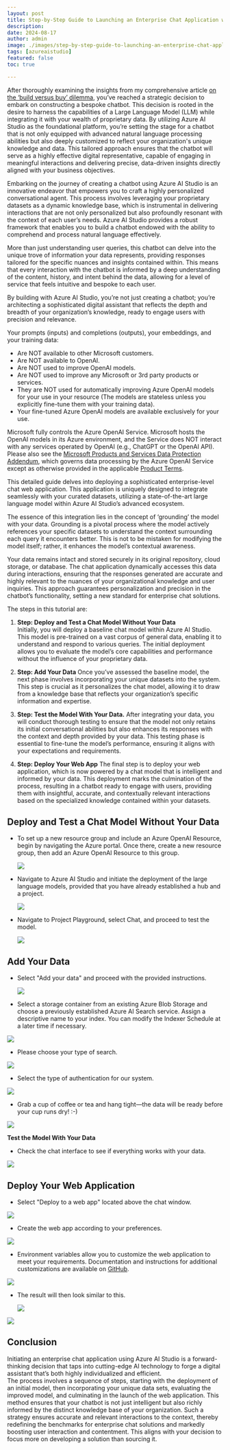 ```yaml
---
layout: post
title: Step-by-Step Guide to Launching an Enterprise Chat Application with Azure AI Studio
description: 
date: 2024-08-17
author: admin
image: ./images/step-by-step-guide-to-launching-an-enterprise-chat-application-with-azure-ai-studio.jpeg
tags: [azureaistudio]
featured: false
toc: true

---
```



After thoroughly examining the insights from my comprehensive article [on the ‘build versus buy’ dilemma](https://aiassistant.studio/choosing-generative-ai-solutions-build-your-own-or-use-microsoft-copilot), you’ve reached a strategic decision to embark on constructing a bespoke chatbot. This decision is rooted in the desire to harness the capabilities of a Large Language Model (LLM) while integrating it with your wealth of proprietary data. By utilizing Azure AI Studio as the foundational platform, you’re setting the stage for a chatbot that is not only equipped with advanced natural language processing abilities but also deeply customized to reflect your organization's unique knowledge and data. This tailored approach ensures that the chatbot will serve as a highly effective digital representative, capable of engaging in meaningful interactions and delivering precise, data-driven insights directly aligned with your business objectives.

Embarking on the journey of creating a chatbot using Azure AI Studio is an innovative endeavor that empowers you to craft a highly personalized conversational agent. This process involves leveraging your proprietary datasets as a dynamic knowledge base, which is instrumental in delivering interactions that are not only personalized but also profoundly resonant with the context of each user’s needs. Azure AI Studio provides a robust framework that enables you to build a chatbot endowed with the ability to comprehend and process natural language effectively.

More than just understanding user queries, this chatbot can delve into the unique trove of information your data represents, providing responses tailored for the specific nuances and insights contained within. This means that every interaction with the chatbot is informed by a deep understanding of the content, history, and intent behind the data, allowing for a level of service that feels intuitive and bespoke to each user.

By building with Azure AI Studio, you’re not just creating a chatbot; you’re architecting a sophisticated digital assistant that reflects the depth and breadth of your organization’s knowledge, ready to engage users with precision and relevance.


Your prompts (inputs) and completions (outputs), your embeddings, and your training data:

 * Are NOT available to other Microsoft customers.
 * Are NOT available to OpenAI.
 * Are NOT used to improve OpenAI models.
 * Are NOT used to improve any Microsoft or 3rd party products or services.
 * They are NOT used for automatically improving Azure OpenAI models for your use in your resource (The models are stateless unless you explicitly fine-tune them with your training data).
 * Your fine-tuned Azure OpenAI models are available exclusively for your use.

Microsoft fully controls the Azure OpenAI Service. Microsoft hosts the OpenAI models in its Azure environment, and the Service does NOT interact with any services operated by OpenAI (e.g., ChatGPT or the OpenAI API).
Please also see the [Microsoft Products and Services Data Protection Addendum](https://aka.ms/DPA), which governs data processing by the Azure OpenAI Service except as otherwise provided in the applicable [Product Terms](https://www.microsoft.com/licensing/terms/productoffering/MicrosoftAzure/MCA#ServiceSpecificTerms).


This detailed guide delves into deploying a sophisticated enterprise-level chat web application. This application is uniquely designed to integrate seamlessly with your curated datasets, utilizing a state-of-the-art large language model within Azure AI Studio’s advanced ecosystem.

The essence of this integration lies in the concept of ‘grounding’ the model with your data. Grounding is a pivotal process where the model actively references your specific datasets to understand the context surrounding each query it encounters better. This is not to be mistaken for modifying the model itself; rather, it enhances the model’s contextual awareness.

Your data remains intact and stored securely in its original repository, cloud storage, or database. The chat application dynamically accesses this data during interactions, ensuring that the responses generated are accurate and highly relevant to the nuances of your organizational knowledge and user inquiries. This approach guarantees personalization and precision in the chatbot’s functionality, setting a new standard for enterprise chat solutions.

The steps in this tutorial are:

1. **Step: Deploy and Test a Chat Model Without Your Data**  
    Initially, you will deploy a baseline chat model within Azure AI Studio. This model is pre-trained on a vast corpus of general data, enabling it to understand and respond to various queries. The initial deployment allows you to evaluate the model’s core capabilities and performance without the influence of your proprietary data.
    
2. **Step: Add Your Data** Once you’ve assessed the baseline model, the next phase involves incorporating your unique datasets into the system. This step is crucial as it personalizes the chat model, allowing it to draw from a knowledge base that reflects your organization’s specific information and expertise.
   
3. **Step: Test the Model With Your Data.** After integrating your data, you will conduct thorough testing to ensure that the model not only retains its initial conversational abilities but also enhances its responses with the context and depth provided by your data. This testing phase is essential to fine-tune the model’s performance, ensuring it aligns with your expectations and requirements.
   
4. **Step: Deploy Your Web App** The final step is to deploy your web application, which is now powered by a chat model that is intelligent and informed by your data. This deployment marks the culmination of the process, resulting in a chatbot ready to engage with users, providing them with insightful, accurate, and contextually relevant interactions based on the specialized knowledge contained within your datasets.
   

## Deploy and Test a Chat Model Without Your Data

* To set up a new resource group and include an Azure OpenAI Resource, begin by navigating the Azure portal. Once there, create a new resource group, then add an Azure OpenAI Resource to this group.
  
    ![]({{site.baseurl}}/images/clzxzun55000308kx5nm5bgl7.md/2d177ac8-1f02-4774-acd0-582cfb5e7a7d.png)
    
* Navigate to Azure AI Studio and initiate the deployment of the large language models, provided that you have already established a hub and a project.
  
    ![]({{site.baseurl}}/images/clzxzun55000308kx5nm5bgl7.md/6037bbb5-6a60-4592-b2c8-ea08546ac1df.png)
    
* Navigate to Project Playground, select Chat, and proceed to test the model.
  
    ![]({{site.baseurl}}/images/clzxzun55000308kx5nm5bgl7.md/951955fb-4fb3-4c16-8c9a-3b5ca04cf3ba.png)
    

## Add Your Data

* Select "Add your data" and proceed with the provided instructions.
  
    ![]({{site.baseurl}}/images/clzxzun55000308kx5nm5bgl7.md/dd9a87ed-c300-4538-a78a-4cdf643e5a5a.png)
    
* Select a storage container from an existing Azure Blob Storage and choose a previously established Azure AI Search service. Assign a descriptive name to your index. You can modify the Indexer Schedule at a later time if necessary.
  

![]({{site.baseurl}}/images/clzxzun55000308kx5nm5bgl7.md/4a149205-6142-4605-949b-8c3db3e24daa.png)

* Please choose your type of search.
  

![]({{site.baseurl}}/images/clzxzun55000308kx5nm5bgl7.md/126a5168-370d-47ef-94a2-9fce74751323.png)

* Select the type of authentication for our system.
  

![]({{site.baseurl}}/images/clzxzun55000308kx5nm5bgl7.md/b714c315-cc42-425c-9a98-07a9db51ad10.png)

* Grab a cup of coffee or tea and hang tight—the data will be ready before your cup runs dry! :-)
  

![]({{site.baseurl}}/images/clzxzun55000308kx5nm5bgl7.md/2e7feb1d-688d-4a48-a848-063010a05bfe.png)

**Test the Model With Your Data**

* Check the chat interface to see if everything works with your data.
  

![]({{site.baseurl}}/images/clzxzun55000308kx5nm5bgl7.md/e2eb769b-c7ea-4720-a852-c89004a91a4b.png)

## **Deploy Your Web Application**

* Select "Deploy to a web app" located above the chat window.
  

![]({{site.baseurl}}/images/clzxzun55000308kx5nm5bgl7.md/bb3b767f-c3ef-4516-985d-a94785551d69.png)

* Create the web app according to your preferences.
  

![]({{site.baseurl}}/images/clzxzun55000308kx5nm5bgl7.md/03d700f8-847e-4ec6-9474-336ae1d61a44.png)

* Environment variables allow you to customize the web application to meet your requirements. Documentation and instructions for additional customizations are available on [GitHub](https://github.com/microsoft/sample-app-aoai-chatGPT).  
  

![]({{site.baseurl}}/images/clzxzun55000308kx5nm5bgl7.md/26b86e5b-755f-49b0-b970-7b518cc35672.png)

* The result will then look similar to this.
  
    ![]({{site.baseurl}}/images/clzxzun55000308kx5nm5bgl7.md/4c729912-1096-4cfb-8362-0e30c8641287.png)
    

![]({{site.baseurl}}/images/clzxzun55000308kx5nm5bgl7.md/96a3b517-af5b-4aac-bb3c-4f9ab6f60ef5.png)

## Conclusion

Initiating an enterprise chat application using Azure AI Studio is a forward-thinking decision that taps into cutting-edge AI technology to forge a digital assistant that’s both highly individualized and efficient.  
The process involves a sequence of steps, starting with the deployment of an initial model, then incorporating your unique data sets, evaluating the improved model, and culminating in the launch of the web application. This method ensures that your chatbot is not just intelligent but also richly informed by the distinct knowledge base of your organization. Such a strategy ensures accurate and relevant interactions to the context, thereby redefining the benchmarks for enterprise chat solutions and markedly boosting user interaction and contentment. This aligns with your decision to focus more on developing a solution than sourcing it.